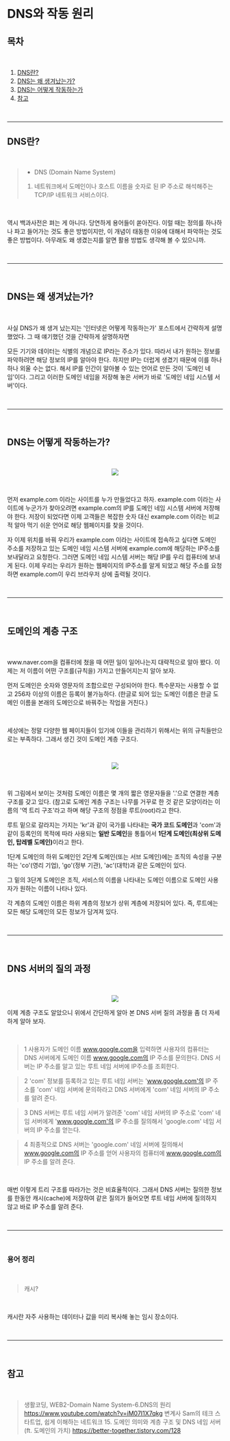 <br>

# DNS와 작동 원리

## 목차

<br>

1. [DNS란?](#-DNS란?)
2. [DNS는 왜 생겨났는가?](#-DNS는-왜-생겨났는가?)
3. [DNS는 어떻게 작동하는가](#-DNS는-어떻게-작동하는가)
4. [참고](#-참고)

<br>

---

## DNS란?

<br>

> - DNS (Domain Name System) <br>
>
> 1. 네트워크에서 도메인이나 호스트 이름을 숫자로 된 IP 주소로 해석해주는 TCP/IP 네트워크 서비스이다.

<br>

<p>역시 백과사전은 펴는 게 아니다. 당연하게 용어들이 쏟아진다. 이럴 때는 정의를 하나하나 파고 들어가는 것도 좋은 방법이지만, 이 개념이 태동한 이유에 대해서 파악하는 것도 좋은 방법이다. 아무래도 왜 생겼는지를 알면 활용 방법도 생각해 볼 수 있으니까.</p>

<br>

---

<br>

## DNS는 왜 생겨났는가?

<br>

사실 DNS가 왜 생겨 났는지는 '인터넷은 어떻게 작동하는가' 포스트에서 간략하게 설명했었다. 그 때 얘기했던 것을 간략하게 설명하자면

<p>모든 기기와 데이터는 식별의 개념으로 IP라는 주소가 있다. 따라서 내가 원하는 정보를 파악하려면 해당 정보의 IP를 알아야 한다. 하지만 IP는 더럽게 생겼기 때문에 이를 하나하나 외울 수는 없다. 해서 IP를 인간이 알아볼 수 있는 언어로 만든 것이 '도메인 네임'이다. 그리고 이러한 도메인 네임을 저장해 놓은 서버가 바로 '도메인 네임 시스템 서버'이다.</p>

<br>

---

<br>

## DNS는 어떻게 작동하는가?

<br>

<p align="center">
    <img src="./image/간단한dns.png">
</p>

<br>

<p>먼저 example.com 이라는 사이트를 누가 만들었다고 하자. example.com 이라는 사이트에 누군가가 찾아오려면 example.com의 IP를 도메인 네임 시스템 서버에 저장해야 한다. 저장이 되었다면 이제 고객들은 복잡한 숫자 대신 example.com 이라는 비교적 알아 먹기 쉬운 언어로 해당 웹페이지를 찾을 것이다.</p>

<p>자 이제 위치를 바꿔 우리가 example.com 이라는 사이트에 접속하고 싶다면 도메인 주소를 저장하고 있는 도메인 네임 시스템 서버에 example.com에 해당하는 IP주소를 보내달라고 요청한다. 그러면 도메인 네임 시스템 서버는 해당 IP를 우리 컴퓨터에 보내게 된다. 이제 우리는 우리가 원하는 웹페이지의 IP주소를 알게 되었고 해당 주소를 요청하면 example.com이 우리 브라우저 상에 출력될 것이다.</p>

<br>

---

<br>

## 도메인의 계층 구조

<br>

<p>www.naver.com을 컴퓨터에 쳤을 때 어떤 일이 일어나는지 대략적으로 알아 봤다. 이제는 저 이름이 어떤 구조를(규칙을) 가지고 만들어지는지 알아 보자.</p>
<p>먼저 도메인은 숫자와 영문자의 조합으로만 구성되어야 한다. 특수문자는 사용할 수 없고 256자 이상의 이름은 등록이 불가능하다. 
(한글로 되어 있는 도메인 이름은 한글 도메인 이름을 본래의 도메인으로 바꿔주는 작업을 거친다.)</p>

<br>

<p>세상에는 정말 다양한 웹 페이지들이 있기에 이들을 관리하기 위해서는 위의 규칙들만으로는 부족하다. 그래서 생긴 것이 도메인 계층 구조다.</p>

<br>

<p align="center">
    <img src="./image/domain_class_structure.png">
</p>

<br>

<p>위 그림에서 보이는 것처럼 도메인 이름은 몇 개의 짧은 영문자들을 '.'으로 연결한 계층 구조를 갖고 있다.
(참고로 도메인 계층 구조는 나무를 거꾸로 한 것 같은 모양이라는 이름의 '역 트리 구조'라고 하며 해당 구조의 정점을 루트(root)라고 한다.</p>
<p>루트 밑으로 갈라지는 가지는 'kr'과 같이 국가를 나타내는 <strong>국가 코드 도메인</strong>과 'com'과 같이 등록인의 목적에 따라 사용되는 <strong>일반 도메인</strong>을 통틀어서 <strong>1단계 도메인(최상위 도메인, 탑레벨 도메인)</strong>이라고 한다.</p>
<p>1단계 도메인의 하위 도메인인 2단계 도메인(또는 서브 도메인)에는 조직의 속성을 구분하는 'co'(영리 기업), 'go'(정부 기관), 'ac'(대학)과 같은 도메인이 있다.</p>
<p>그 밑의 3단계 도메인은 조직, 서비스의 이름을 나타내는 도메인 이름으로 도메인 사용자가 원하는 이름이 나타나 있다.</p>
<p>각 계층의 도메인 이름은 하위 계층의 정보가 상위 계층에 저장되어 있다. 즉, 루트에는 모든 해당 도메인의 모든 정보가 담겨져 있다.</p>

<br>

---

<br>

## DNS 서버의 질의 과정

<br>

<p align="center">
    <img src="./image/domain_principle.png">
</p>

<p>이제 계층 구조도 알았으니 위에서 간단하게 알아 본 DNS 서버 질의 과정을 좀 더 자세하게 알아 보자.</p>

<br>

> 1 사용자가 도메인 이름 www.google.com을 입력하면 사용자의 컴퓨터는 DNS 서버에게 도메인 이름 www.google.com의 IP 주소를 문의한다. DNS 서버는 IP 주소를 알고 있는 루트 네임 서버에 IP주소를 조회한다.

> 2 'com' 정보를 등록하고 있는 루트 네임 서버는 'www.google.com'의 IP 주소를 'com' 네임 서버에 문의하라고 DNS 서버에게 'com' 네임 서버의 IP 주소를 알려 준다.

> 3 DNS 서버는 루트 네임 서버가 알려준 'com' 네임 서버의 IP 주소로 'com' 네임 서버에게 'www.google.com'의 IP 주소를 질의해서 'google.com' 네임 서버의 IP 주소를 얻는다.

> 4 최종적으로 DNS 서버는 'google.com' 네임 서버에 질의해서 www.google.com의 IP 주소를 얻어 사용자의 컴퓨터에 www.google.com의 IP 주소를 알려 준다.

<br>

<p>매번 이렇게 트리 구조를 따라가는 것은 비효율적이다. 그래서 DNS 서버는 질의한 정보를 한동안 캐시(cache)에 저장하여 같은 질의가 들어오면 루트 네임 서버에 질의하지 않고 바로 IP 주소를 알려 준다.</p>

<br>

---

<br>

### 용어 정리

<br>

> 캐시?</p>

<br>

<p>캐시란 자주 사용하는 데이터나 값을 미리 복사해 놓는 임시 장소이다.</p>

<br>

---

<br>

## 참고

<br>

> 생활코딩, WEB2-Domain Name System-6.DNS의 원리 https://www.youtube.com/watch?v=iM07I1X7qkg
> 변계사 Sam의 테크 스타트업, 쉽게 이해하는 네트워크 15. 도메인 의미와 계층 구조 및 DNS 네임 서버(ft. 도메인의 가치) https://better-together.tistory.com/128

